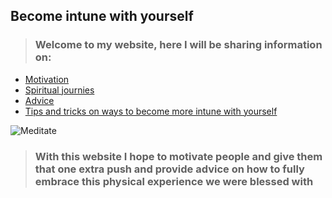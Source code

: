 

## **Become intune with yourself**

<p>

> ### Welcome to my website, here I will be sharing information on: 




- [Motivation](MOVING.md)
- [Spiritual journies](MOTIVATE.md)
- [Advice](Tips.md)
- [Tips and tricks on ways to become more intune with yourself](END.md)




![Meditate](https://cdn.wccftech.com/wp-content/uploads/2017/01/Meditation.jpg
)


<p> 

>  ### With this website I hope to motivate people and give them that one extra push and provide advice on how to fully embrace this physical experience we were blessed with</p>













